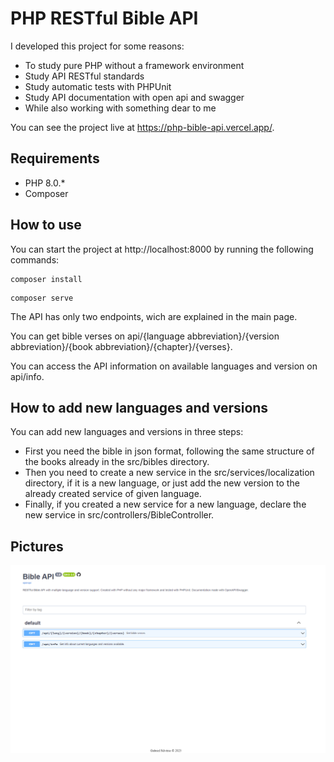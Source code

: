 # PHP RESTful Bible API

I developed this project for some reasons: 
- To study pure PHP without a framework environment
- Study API RESTful standards
- Study automatic tests with PHPUnit
- Study API documentation with open api and swagger
- While also working with something dear to me

You can see the project live at https://php-bible-api.vercel.app/.

## Requirements

- PHP 8.0.*
- Composer

## How to use

You can start the project at http://localhost:8000 by running the following commands:

```
composer install
```

```
composer serve
```

The API has only two endpoints, wich are explained in the main page.

You can get bible verses on api/{language abbreviation}/{version abbreviation}/{book abbreviation}/{chapter}/{verses}.

You can access the API information on available languages and version on api/info.

## How to add new languages and versions

You can add new languages and versions in three steps:

- First you need the bible in json format, following the same structure of the books already in the src/bibles directory.
- Then you need to create a new service in the src/services/localization directory, if it is a new language, or just add the new version to the already created service of given language.
- Finally, if you created a new service for a new language, declare the new service in src/controllers/BibleController.

## Pictures

![alt text](https://github.com/gsilverio7/PHPBibleAPI/blob/master/pictures/phpbibleapi.png)



